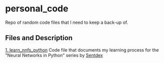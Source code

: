 # personal_code
Repo of random code files that I need to keep a back-up of.
## Files and Description
[1. learn_nnfs_python](https://github.com/SachitDeshmukh/personal_code/blob/main/learn_nnfs_python) Code file that documents my learning process for the "Neural Networks in Python" series by [Sentdex](https://github.com/Sentdex/NNfSiX)
